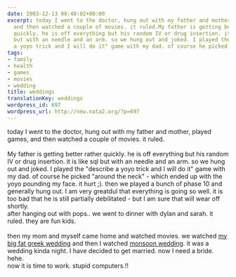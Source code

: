```yaml
---
date: 2003-12-13 08:40:02+00:00
excerpt: today I went to the doctor, hung out with my father and mother, played games,
  and then watched a couple of movies. it ruled.My father is getting better rather
  quickly. he is off everything but his random IV or drug insertion. it is like sql
  but with an needle and an arm. so we hung out and joked. I played the "describe
  a yoyo trick and I will do it" game with my dad. of course he picked...
tags:
- family
- health
- games
- movies
- wedding
title: weddings
translationKey: weddings
wordpress_id: 697
wordpress_url: http://new.nata2.org/?p=697
---
```


today I went to the doctor, hung out with my father and mother, played games, and then watched a couple of movies. it ruled.<br/><br/>My father is getting better rather quickly. he is off everything but his random IV or drug insertion. it is like sql but with an needle and an arm. so we hung out and joked. I played the "describe a yoyo trick and I will do it" game with my dad. of course he picked "around the neck" - which ended up with the yoyo pounding my face. it hurt ;). then we played a bunch of phase 10 and generally hung out. I am very greatdul that everything is going so well. it is too bad that he is still partially debilitated - but I am sure that will wear off shortly. <br/>after hanging out with pops.. we went to dinner with dylan and sarah. it ruled. they are fun kids. <br/><br/>then my mom and myself came home and watched movies. we watched <a href="http://www.imdb.com/title/tt0259446/">my big fat greek wedding</a> and then I watched <a href="http://www.mirabaifilms.com/monsoon.html">monsoon wedding</a>. it was a wedding kinda night. I have decided to get married. now I need a bride. hehe. <br/>now it is time to work. stupid computers.!!